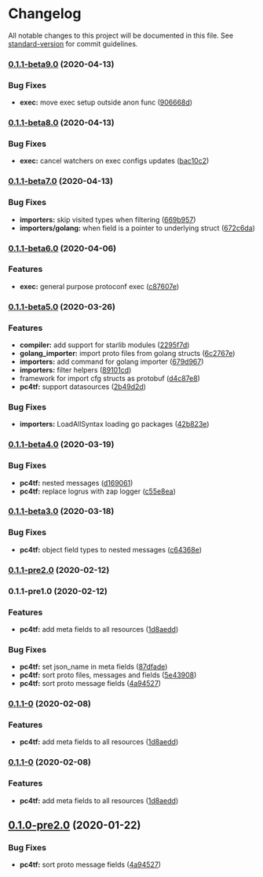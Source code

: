 # Changelog

All notable changes to this project will be documented in this file. See [standard-version](https://github.com/conventional-changelog/standard-version) for commit guidelines.

### [0.1.1-beta9.0](https://github.com/protoconf/protoconf/compare/v0.1.1-beta8.0...v0.1.1-beta9.0) (2020-04-13)


### Bug Fixes

* **exec:** move exec setup outside anon func ([906668d](https://github.com/protoconf/protoconf/commit/906668da0830ac81869dd2a0284b5caa89d6ea9c))

### [0.1.1-beta8.0](https://github.com/protoconf/protoconf/compare/v0.1.1-beta7.0...v0.1.1-beta8.0) (2020-04-13)


### Bug Fixes

* **exec:** cancel watchers on exec configs updates ([bac10c2](https://github.com/protoconf/protoconf/commit/bac10c2bed40f3952d069ec8d21c56b9b61d5d9d))

### [0.1.1-beta7.0](https://github.com/protoconf/protoconf/compare/v0.1.1-beta6.0...v0.1.1-beta7.0) (2020-04-13)


### Bug Fixes

* **importers:** skip visited types when filtering ([669b957](https://github.com/protoconf/protoconf/commit/669b95797a39d58c3d366294334648152e1740e9))
* **importers/golang:** when field is a pointer to underlying struct ([672c6da](https://github.com/protoconf/protoconf/commit/672c6daf901d5f30b4e6b9f2cc236e244360cca9))

### [0.1.1-beta6.0](https://github.com/protoconf/protoconf/compare/v0.1.1-beta5.0...v0.1.1-beta6.0) (2020-04-06)


### Features

* **exec:** general purpose protoconf exec ([c87607e](https://github.com/protoconf/protoconf/commit/c87607e4990b1270393fb80d57199c4cc5a8f749))

### [0.1.1-beta5.0](https://github.com/protoconf/protoconf/compare/v0.1.1-beta4.0...v0.1.1-beta5.0) (2020-03-26)


### Features

* **compiler:** add support for starlib modules ([2295f7d](https://github.com/protoconf/protoconf/commit/2295f7d340a9a28878ec8ba7bd774f81d5bf3cd6))
* **golang_importer:** import proto files from golang structs ([6c2767e](https://github.com/protoconf/protoconf/commit/6c2767e83d729dde0d4f6c645ca4cbd6d2dfaf09))
* **importers:** add command for golang importer ([679d967](https://github.com/protoconf/protoconf/commit/679d9675773bf5f3e15be63f9ac60d437b964ca4))
* **importers:** filter helpers ([89101cd](https://github.com/protoconf/protoconf/commit/89101cd165fcb47778928b08ee20dc77b53e9062))
* framework for import cfg structs as protobuf ([d4c87e8](https://github.com/protoconf/protoconf/commit/d4c87e80f7eac25bb0e3b051a7d69916689a9e33))
* **pc4tf:** support datasources ([2b49d2d](https://github.com/protoconf/protoconf/commit/2b49d2d00302b3a6567d654da2f23d69fc48c07e))


### Bug Fixes

* **importers:** LoadAllSyntax loading go packages ([42b823e](https://github.com/protoconf/protoconf/commit/42b823e47117f38bd210b4c6d07a08344ce7fa56))

### [0.1.1-beta4.0](https://github.com/protoconf/protoconf/compare/v0.1.1-beta3.0...v0.1.1-beta4.0) (2020-03-19)


### Bug Fixes

* **pc4tf:** nested messages ([d169061](https://github.com/protoconf/protoconf/commit/d16906115106cea66ee80bbaec93bca453f98adc))
* **pc4tf:** replace logrus with zap logger ([c55e8ea](https://github.com/protoconf/protoconf/commit/c55e8eabbe6f3eb75d5af4ac1871bf5b5d686797))

### [0.1.1-beta3.0](https://github.com/protoconf/protoconf/compare/v0.1.1-pre2.0...v0.1.1-beta3.0) (2020-03-18)


### Bug Fixes

* **pc4tf:** object field types to nested messages ([c64368e](https://github.com/protoconf/protoconf/commit/c64368ebbbac5b283a5a643d8931ddff52139def))

### [0.1.1-pre2.0](https://github.com/protoconf/protoconf/compare/v0.1.1-pre1.0...v0.1.1-pre2.0) (2020-02-12)

### 0.1.1-pre1.0 (2020-02-12)


### Features

* **pc4tf:** add meta fields to all resources ([1d8aedd](https://github.com/protoconf/protoconf/commit/1d8aeddbb59a06a763e52b0432bcab3f2694c11f))


### Bug Fixes

* **pc4tf:** set json_name in meta fields ([87dfade](https://github.com/protoconf/protoconf/commit/87dfadeccdd41cf5f02b9196a9b0bca231680c0a))
* **pc4tf:** sort proto files, messages and fields ([5e43908](https://github.com/protoconf/protoconf/commit/5e4390896cccb04a1fb4384d20848e436425ab77))
* **pc4tf:** sort proto message fields ([4a94527](https://github.com/protoconf/protoconf/commit/4a9452788f9bc1aaaf3ec23e0547536eacfa9cd4))

### [0.1.1-0](https://github.com/protoconf/protoconf/compare/v0.1.0-pre2.0...v0.1.1-0) (2020-02-08)


### Features

* **pc4tf:** add meta fields to all resources ([1d8aedd](https://github.com/protoconf/protoconf/commit/1d8aeddbb59a06a763e52b0432bcab3f2694c11f))

### [0.1.1-0](https://github.com/protoconf/protoconf/compare/v0.1.0-pre2.0...v0.1.1-0) (2020-02-08)


### Features

* **pc4tf:** add meta fields to all resources ([1d8aedd](https://github.com/protoconf/protoconf/commit/1d8aeddbb59a06a763e52b0432bcab3f2694c11f))

## [0.1.0-pre2.0](https://github.com/protoconf/protoconf/compare/v0.1.0-pre2...v0.1.0-pre2.0) (2020-01-22)


### Bug Fixes

* **pc4tf:** sort proto message fields ([4a94527](https://github.com/protoconf/protoconf/commit/4a9452788f9bc1aaaf3ec23e0547536eacfa9cd4))
